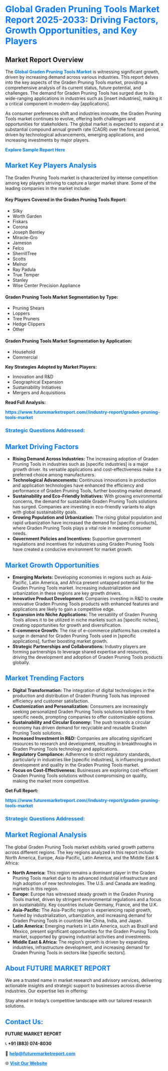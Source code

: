 <h1 style="color: #007BFF;">Global Graden Pruning Tools Market Report 2025-2033: Driving Factors, Growth Opportunities, and Key Players</h1>

<section id="overview">
<h2>Market Report Overview</h2>
<p>The <a href="https://www.futuremarketreport.com//industry-report/graden-pruning-tools-market" style="color: #007BFF; text-decoration: none;"><strong>Global Graden Pruning Tools Market</strong></a> is witnessing significant growth, driven by increasing demand across various industries. This report delves into the key aspects of the Graden Pruning Tools market, providing a comprehensive analysis of its current status, future potential, and challenges. The demand for Graden Pruning Tools has surged due to its wide-ranging applications in industries such as [insert industries], making it a critical component in modern-day [applications].</p>
<p>As consumer preferences shift and industries innovate, the Graden Pruning Tools market continues to evolve, offering both challenges and opportunities for stakeholders. The global market is expected to expand at a substantial compound annual growth rate (CAGR) over the forecast period, driven by technological advancements, emerging applications, and increasing investments by major players.</p>
</section>

<section id="overview">
<p><a href="https://www.futuremarketreport.com//request-sample/reportId=83015" style="color: #007BFF; text-decoration: none;"><strong>Explore Sample Report Here</strong></a></p>
</section>

<section id="key-players">
<h2 style="color: #007BFF;">Market Key Players Analysis</h2>
<p>The Graden Pruning Tools market is characterized by intense competition among key players striving to capture a larger market share. Some of the leading companies in the market include:</p>
<h4>Key Players Covered in the Graden Pruning Tools Report:</h4>
<ul><li>Silky</li><li>Worth Garden</li><li>Fiskars</li><li>Corona</li><li>Joseph Bentley</li><li>Miracle-Gro</li><li>Jameson</li><li>Felco</li><li>SherrillTree</li><li>Scotts</li><li>Melnor</li><li>Ray Padula</li><li>True Temper</li><li>Stanley</li><li>Wise Center Precision Appliance</li></ul>
<h4>Graden Pruning Tools Market Segmentation by Type:</h4>
<ul><li>Pruning Shears</li><li>Loppers</li><li>Tree Pruners</li><li>Hedge Clippers</li><li>Other</li></ul>

<h4>Graden Pruning Tools Market Segmentation by Application:</h4>
<ul><li>Household</li><li>Commercial</li></ul>
<p><strong>Key Strategies Adopted by Market Players:</strong></p>
<ul>
<li>Innovation and R&D</li>
<li>Geographical Expansion</li>
<li>Sustainability Initiatives</li>
<li>Mergers and Acquisitions</li>
</ul>
</section>

<section>
<p><strong>Read Full Analysis: </strong></p><a href="https://www.futuremarketreport.com//industry-report/graden-pruning-tools-market" style="color: #007BFF; text-decoration: none;"><strong>https://www.futuremarketreport.com//industry-report/graden-pruning-tools-market</strong></a>
<h3 style="color: #007BFF;">Strategic Questions Addressed:</h3>
</section>

<section id="driving-factors">
<h2 style="color: #007BFF;">Market Driving Factors</h2>
<ul>
<li><strong>Rising Demand Across Industries:</strong> The increasing adoption of Graden Pruning Tools in industries such as [specific industries] is a major growth driver. Its versatile applications and cost-effectiveness make it a preferred choice among manufacturers.</li>
<li><strong>Technological Advancements:</strong> Continuous innovations in production and application technologies have enhanced the efficiency and performance of Graden Pruning Tools, further boosting market demand.</li>
<li><strong>Sustainability and Eco-Friendly Initiatives:</strong> With growing environmental concerns, the demand for sustainable Graden Pruning Tools solutions has surged. Companies are investing in eco-friendly variants to align with global sustainability goals.</li>
<li><strong>Growing Population and Urbanization:</strong> The rising global population and rapid urbanization have increased the demand for [specific products], where Graden Pruning Tools plays a vital role in meeting consumer needs.</li>
<li><strong>Government Policies and Incentives:</strong> Supportive government regulations and incentives for industries using Graden Pruning Tools have created a conducive environment for market growth.</li>
</ul>
</section>

<section id="growth-opportunities">
<h2 style="color: #007BFF;">Market Growth Opportunities</h2>
<ul>
<li><strong>Emerging Markets:</strong> Developing economies in regions such as Asia-Pacific, Latin America, and Africa present untapped potential for the Graden Pruning Tools market. Increasing industrialization and urbanization in these regions are key growth drivers.</li>
<li><strong>Innovative Product Development:</strong> Companies investing in R&D to create innovative Graden Pruning Tools products with enhanced features and applications are likely to gain a competitive edge.</li>
<li><strong>Expansion into Niche Applications:</strong> The versatility of Graden Pruning Tools allows it to be utilized in niche markets such as [specific niches], creating opportunities for growth and diversification.</li>
<li><strong>E-commerce Growth:</strong> The rise of e-commerce platforms has created a surge in demand for Graden Pruning Tools used in [specific applications], further boosting market growth.</li>
<li><strong>Strategic Partnerships and Collaborations:</strong> Industry players are forming partnerships to leverage shared expertise and resources, driving the development and adoption of Graden Pruning Tools products globally.</li>
</ul>
</section>

<section id="trending-factors">
<h2 style="color: #007BFF;">Market Trending Factors</h2>
<ul>
<li><strong>Digital Transformation:</strong> The integration of digital technologies in the production and distribution of Graden Pruning Tools has improved efficiency and customer satisfaction.</li>
<li><strong>Customization and Personalization:</strong> Consumers are increasingly seeking personalized Graden Pruning Tools solutions tailored to their specific needs, prompting companies to offer customizable options.</li>
<li><strong>Sustainability and Circular Economy:</strong> The push towards a circular economy has driven demand for recyclable and reusable Graden Pruning Tools solutions.</li>
<li><strong>Increased Investment in R&D:</strong> Companies are allocating significant resources to research and development, resulting in breakthroughs in Graden Pruning Tools technology and applications.</li>
<li><strong>Regulatory Compliance:</strong> Adherence to strict regulatory standards, particularly in industries like [specific industries], is influencing product development and quality in the Graden Pruning Tools market.</li>
<li><strong>Focus on Cost-Effectiveness:</strong> Businesses are exploring cost-efficient Graden Pruning Tools solutions without compromising on quality, making the market more competitive.</li>
</ul>
</section>

<section>
<p><strong>Get Full Report: </strong></p><a href="https://www.futuremarketreport.com//industry-report/graden-pruning-tools-market" style="color: #007BFF; text-decoration: none;"><strong>https://www.futuremarketreport.com//industry-report/graden-pruning-tools-market</strong></a>
<h3 style="color: #007BFF;">Strategic Questions Addressed:</h3>
</section>


<section id="regional-analysis">
<h2 style="color: #007BFF;">Market Regional Analysis</h2>
<p>The global Graden Pruning Tools market exhibits varied growth patterns across different regions. The key regions analyzed in this report include North America, Europe, Asia-Pacific, Latin America, and the Middle East & Africa:</p>
<ul>
<li><strong>North America:</strong> This region remains a dominant player in the Graden Pruning Tools market due to its advanced industrial infrastructure and high adoption of new technologies. The U.S. and Canada are leading markets in this region.</li>
<li><strong>Europe:</strong> Europe has witnessed steady growth in the Graden Pruning Tools market, driven by stringent environmental regulations and a focus on sustainability. Key countries include Germany, France, and the U.K.</li>
<li><strong>Asia-Pacific:</strong> The Asia-Pacific region is experiencing rapid growth, fueled by industrialization, urbanization, and increasing demand for Graden Pruning Tools in countries like China, India, and Japan.</li>
<li><strong>Latin America:</strong> Emerging markets in Latin America, such as Brazil and Mexico, present significant opportunities for the Graden Pruning Tools market, supported by growing industrial activities and investments.</li>
<li><strong>Middle East & Africa:</strong> The region’s growth is driven by expanding industries, infrastructure development, and increasing demand for Graden Pruning Tools in sectors like [specific sectors].</li>
</ul>
</section>

<footer>
<h2 style="color: #007BFF;">About FUTURE MARKET REPORT</h2>
<p>We are a trusted name in market research and advisory services, delivering actionable insights and strategic support to businesses across diverse industries. Our expertise lies in offering:</p>

<p>Stay ahead in today’s competitive landscape with our tailored research solutions.</p>

<h2 style="color: #007BFF;">Contact Us:</h2>
<p><strong>FUTURE MARKET REPORT</strong></p>
<p>📞 <strong>+91 (883) 074-8030</strong></p>
<p>📧 <strong><a href="mailto:help@futuremarketreport.com" style="color: #007BFF;">help@futuremarketreport.com</a></strong></p>
<p>🌐 <strong><a href="https://www.futuremarketreport.com/" style="color: #007BFF;">Visit Our Website</a></strong></p>
</footer>